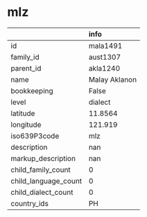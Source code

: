 # mlz
|                      | info          |
|:---------------------|:--------------|
| id                   | mala1491      |
| family_id            | aust1307      |
| parent_id            | akla1240      |
| name                 | Malay Aklanon |
| bookkeeping          | False         |
| level                | dialect       |
| latitude             | 11.8564       |
| longitude            | 121.919       |
| iso639P3code         | mlz           |
| description          | nan           |
| markup_description   | nan           |
| child_family_count   | 0             |
| child_language_count | 0             |
| child_dialect_count  | 0             |
| country_ids          | PH            |